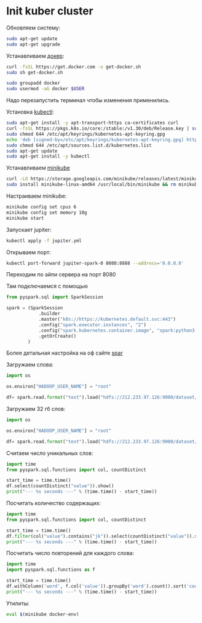 # Init kuber cluster

Обновляем систему:
```bash
sudo apt-get update
sudo apt-get upgrade
```

Устанавливаем [докер](https://docs.docker.com/engine/install/ubuntu/):

```bash
curl -fsSL https://get.docker.com -o get-docker.sh
sudo sh get-docker.sh

sudo groupadd docker
sudo usermod -aG docker $USER
```

Надо перезапустить терминал чтобы изменения применились.

Установка [kubectl](https://kubernetes.io/docs/tasks/tools/install-kubectl-linux/):
```bash
sudo apt-get install -y apt-transport-https ca-certificates curl
curl -fsSL https://pkgs.k8s.io/core:/stable:/v1.30/deb/Release.key | sudo gpg --dearmor -o /etc/apt/keyrings/kubernetes-apt-keyring.gpg
sudo chmod 644 /etc/apt/keyrings/kubernetes-apt-keyring.gpg
echo 'deb [signed-by=/etc/apt/keyrings/kubernetes-apt-keyring.gpg] https://pkgs.k8s.io/core:/stable:/v1.30/deb/ /' | sudo tee /etc/apt/sources.list.d/kubernetes.list
sudo chmod 644 /etc/apt/sources.list.d/kubernetes.list
sudo apt-get update
sudo apt-get install -y kubectl
```

Устанавливаем [minikube](https://minikube.sigs.k8s.io/docs/start/)
```bash
curl -LO https://storage.googleapis.com/minikube/releases/latest/minikube-linux-amd64
sudo install minikube-linux-amd64 /usr/local/bin/minikube && rm minikube-linux-amd64
```

Настраиваем minikube:
```bash
minikube config set cpus 6
minikube config set memory 10g
minikube start
```

Запускает jupiter:
```bash
kubectl apply -f jupiter.yml
```

Открываем порт:
```bash
kubectl port-forward jupiter-spark-0 8080:8888 --address='0.0.0.0'
```

Переходим по айпи сервера на порт 8080

Там подключаемся с помощью
```python
from pyspark.sql import SparkSession

spark = (SparkSession
            .builder
            .master("k8s://https://kubernetes.default.svc:443")
            .config("spark.executor.instances", "2")
            .config("spark.kubernetes.container.image", "spark:python3-java17")
            .getOrCreate()
        )
```

Более детальная настройка на оф сайте [spar](https://spark.apache.org/docs/latest/running-on-kubernetes.html)

Загружаем слова:

```python
import os

os.environ["HADOOP_USER_NAME"] = "root"

df= spark.read.format("text").load("hdfs://212.233.97.126:9000/dataset/words_1.txt")
```

Загружаем 32 гб слов:

```python
import os

os.environ["HADOOP_USER_NAME"] = "root"

df= spark.read.format("text").load("hdfs://212.233.97.126:9000/dataset/words_32.txt")
```

Считаем число уникальных слов:

```python
import time
from pyspark.sql.functions import col, countDistinct

start_time = time.time()
df.select(countDistinct("value")).show()
print("--- %s seconds ---" % (time.time() - start_time))
```

Посчитать количество содержащих:

```python
import time
from pyspark.sql.functions import col, countDistinct

start_time = time.time()
df.filter(col("value").contains("jk")).select(countDistinct("value")).show()
print("--- %s seconds ---" % (time.time() - start_time))
```

Посчитать число повторений для каждого слова:

```python
import time
import pyspark.sql.functions as f

start_time = time.time()
df.withColumn('word', f.col('value')).groupBy('word').count().sort('count', ascending=False).show()
print("--- %s seconds ---" % (time.time() - start_time))
```

Утилиты:
```bash
eval $(minikube docker-env)
```
